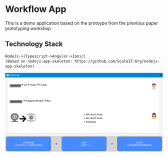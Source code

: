# Workflow App

This is a demo application based on the protoype from the previous paper prototyping workshop

## Technology Stack
	NodeJs->(Typescript->Angular->Ionic)
	(Based on nodejs-app-skeleton: https://github.com/ScaleIT-Org/nodejs-app-skeleton)


![Workflow App Welcome Screen](https://raw.githubusercontent.com/ScaleIT-Org/Workflow-App/master/Resources/Store/Screenshots/Screenshot%20from%202018-02-02%2012-24-08.png)
